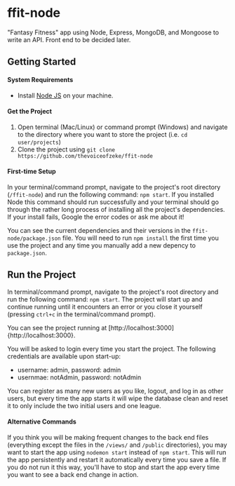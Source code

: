 # ffit-node
"Fantasy Fitness" app using Node, Express, MongoDB, and Mongoose to write an API. Front end to be decided later.

## Getting Started

#### System Requirements
- Install [Node JS](https://nodejs.org/en/) on your machine.

#### Get the Project
1. Open terminal (Mac/Linux) or command prompt (Windows) and navigate to the directory where you want to store the project (i.e. `cd user/projects`)
2. Clone the project using `git clone https://github.com/thevoiceofzeke/ffit-node`

#### First-time Setup
In your terminal/command prompt, navigate to the project's root directory (`/ffit-node`) and run the following command: `npm start`. If you installed Node this command should run successfully and your terminal should go through the rather long process of installing all the project's dependencies. If your install fails, Google the error codes or ask me about it!

You can see the current dependencies and their versions in the `ffit-node/package.json` file. You will need to run `npm install` the first time you use the project and any time you manually add a new depency to `package.json`. 

## Run the Project
In terminal/command prompt, navigate to the project's root directory and run the following command: `npm start`. The project will start up and continue running until it encounters an error or you close it yourself (pressing `ctrl+c` in the terminal/command prompt).

You can see the project running at [http://localhost:3000]{http://localhost:3000}. 

You will be asked to login every time you start the project. The following credentials are available upon start-up:

- username: admin, password: admin
- usernmae: notAdmin, password: notAdmin

You can register as many new users as you like, logout, and log in as other users, but every time the app starts it will wipe the database clean and reset it to only include the two initial users and one league.

#### Alternative Commands
If you think you will be making frequent changes to the back end files (everything except the files in the `/views/` and `/public` directories), you may want to start the app using `nodemon start` instead of `npm start`. This will run the app persistently and restart it automatically every time you save a file. If you do not run it this way, you'll have to stop and start the app every time you want to see a back end change in action.



